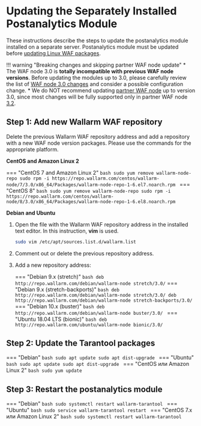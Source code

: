 [docs-module-update]:   nginx-modules.md

#   Updating the Separately Installed Postanalytics Module  

These instructions describe the steps to update the postanalytics module installed on a separate server. Postanalytics module must be updated before [updating Linux WAF packages][docs-module-update].

!!! warning "Breaking changes and skipping partner WAF node update"
    * The WAF node 3.0 is **totally incompatible with previous WAF node versions**. Before updating the modules up to 3.0, please carefully review the list of [WAF node 3.0 changes](what-is-new.md) and consider a possible configuration change.
    * We do NOT recommend updating [partner WAF node](../partner-waf-node/overview.md) up to version 3.0, since most changes will be fully supported only in partner WAF node [3.2](versioning-policy.md#version-list).

## Step 1: Add new Wallarm WAF repository

Delete the previous Wallarm WAF repository address and add a repository with a new WAF node version packages. Please use the commands for the appropriate platform.

**CentOS and Amazon Linux 2**

=== "CentOS 7 and Amazon Linux 2"
    ```bash
    sudo yum remove wallarm-node-repo
    sudo rpm -i https://repo.wallarm.com/centos/wallarm-node/7/3.0/x86_64/Packages/wallarm-node-repo-1-6.el7.noarch.rpm
    ```
=== "CentOS 8"
    ```bash
    sudo yum remove wallarm-node-repo
    sudo rpm -i https://repo.wallarm.com/centos/wallarm-node/8/3.0/x86_64/Packages/wallarm-node-repo-1-6.el8.noarch.rpm
    ```

**Debian and Ubuntu**

1. Open the file with the Wallarm WAF repository address in the installed text editor. In this instruction, **vim** is used.

    ```bash
    sudo vim /etc/apt/sources.list.d/wallarm.list
    ```
2. Comment out or delete the previous repository address.
3. Add a new repository address:

    === "Debian 9.x (stretch)"
        ``` bash
        deb http://repo.wallarm.com/debian/wallarm-node stretch/3.0/
        ```
    === "Debian 9.x (stretch-backports)"
        ```bash
        deb http://repo.wallarm.com/debian/wallarm-node stretch/3.0/
        deb http://repo.wallarm.com/debian/wallarm-node stretch-backports/3.0/
        ```
    === "Debian 10.x (buster)"
        ```bash
        deb http://repo.wallarm.com/debian/wallarm-node buster/3.0/
        ```
    === "Ubuntu 18.04 LTS (bionic)"
        ```bash
        deb http://repo.wallarm.com/ubuntu/wallarm-node bionic/3.0/
        ```

## Step 2: Update the Tarantool packages

=== "Debian"
    ```bash
    sudo apt update
    sudo apt dist-upgrade
    ```
=== "Ubuntu"
    ```bash
    sudo apt update
    sudo apt dist-upgrade
    ```
=== "CentOS или Amazon Linux 2"
    ```bash
    sudo yum update
    ```

## Step 3: Restart the postanalytics module

=== "Debian"
    ```bash
    sudo systemctl restart wallarm-tarantool
    ```
=== "Ubuntu"
    ```bash
    sudo service wallarm-tarantool restart
    ```
=== "CentOS 7.x или Amazon Linux 2"
    ```bash
    sudo systemctl restart wallarm-tarantool
    ```
